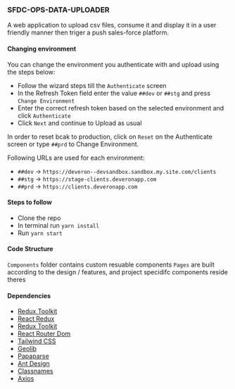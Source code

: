 ### SFDC-OPS-DATA-UPLOADER
A web application to upload csv files, consume it and display it in a user friendly manner then triger a push sales-force platform.

#### Changing environment
You can change the environment you authenticate with and upload using the steps below:

- Follow the wizard steps till the `Authenticate` screen
- In the Refresh Token field enter the value `##dev` or `##stg` and press `Change Environment`
- Enter the correct refresh token based on the selected environment and click `Authenticate`
- Click `Next` and continue to Upload as usual

In order to reset bcak to production, click on `Reset` on the Authenticate screen or type `##prd` to Change Environment.

Following URLs are used for each environment:

  - `##dev` -> `https://deveron--devsandbox.sandbox.my.site.com/clients`
  - `##stg` -> `https://stage-clients.deveronapp.com`
  - `##prd` -> `https://clients.deveronapp.com`

#### Steps to follow
- Clone the repo
- In terminal run `yarn install`
- Run `yarn start`
#### Code Structure
`Components` folder contains custom resuable components
`Pages` are built according to the design / features, and project specidifc components reside theres

#### Dependencies
- [Redux Toolkit](https://redux-toolkit.js.org/introduction/getting-started)
- [React Redux](https://react-redux.js.org/introduction/getting-started)
- [Redux Toolkit](https://redux-toolkit.js.org/introduction/getting-started)
- [React Router Dom](https://www.npmjs.com/package/react-router-dom)
- [Tailwind CSS](https://tailwindcss.com/docs/installation)
- [Geolib](https://www.npmjs.com/package/geolib)
- [Papaparse](https://www.npmjs.com/package/papaparse)
- [Ant Design](https://ant.design/docs/react/introduce)
- [Classnames](https://www.npmjs.com/package/classnames)
- [Axios](https://www.npmjs.com/package/axios)
